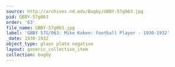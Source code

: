 ```yaml
---
source: http://archives.nd.edu/Bagby/GBBY-57g063.jpg
pid: GBBY-57g063
order: '63'
file_name: GBBY-57g063.jpg
label: 'GBBY 57G/063: Mike Koken: Football Player - 1930-1932'
_date: 1930-1932
object_type: glass plate negative
layout: generic_collection_item
collection: bagby
---
```

